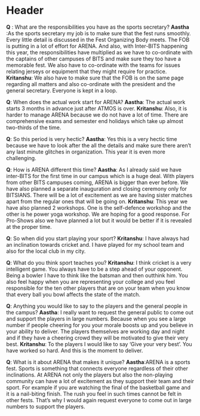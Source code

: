 <!-- TITLE: Awordwiththesportssec -->
<!-- SUBTITLE: A quick summary of Awordwiththesportssec -->

# Header
**Q** : What are the responsibilities you have as the sports secretary?
**Aastha**  :As the sports secretary my job is to make sure that the fest runs smoothly. Every little detail is discussed in the Fest Organizing Body meets. The FOB is putting in a lot of effort for ARENA. And also, with Inter-BITS happening this year, the responsibilities have multiplied as we have to co-ordinate with the captains of other campuses of BITS and make sure they too have a memorable fest. We also have to co-ordinate with the teams for issues relating jerseys or equipment that they might require for practice.
**Kritanshu**: We also have to make sure that the FOB is on the same page regarding all matters and also co-ordinate with the president and the general secretary. Everyone is kept in a loop.

**Q**: When does the actual work start for ARENA?
**Aastha**: The actual work starts 3 months in advance just after ATMOS is over.
**Kritanshu**: Also, it is harder to manage ARENA because we do not have a lot of time. There are comprehensive exams and semester end holidays which take up almost two-thirds of the time.

**Q**: So this period is very hectic?
**Aastha**: Yes this is a very hectic time because we have to look after the all the details and make sure there aren’t any last minute glitches in organization. This year it is even more challenging.

**Q**: How is ARENA different this time?
**Aastha**: As I already said we have inter-BITS for the first time in our campus which is a huge deal. With players from other BITS campuses coming, ARENA is bigger than ever before. We have also planned a separate inauguration and closing ceremony only for BITSIANS. There will be a lot of excitement as we are having sister matches apart from the regular ones that will be going on.
**Kritanshu**: This year we have also planned 2 workshops. One is the self-defence workshop and the other is he power yoga workshop. We are hoping for a good response. For Pro-Shows also we have planned a lot but it would be better if it is revealed at the proper time.

**Q**: So when did you start playing your sport?
**Kritanshu**: I have always had an inclination towards cricket and. I have played for my school team and also for the local club in my city.

**Q**: What do you think sport teaches you?
**Kritanshu**: I think cricket is a very intelligent game. You always have to be a step ahead of your opponent. Being a bowler I have to think like the batsman and then outthink him. You also feel happy when you are representing your college and you feel responsible for the ten other players that are on your team when you know that every ball you bowl affects the state of the match.

**Q**: Anything you would like to say to the players and the general people in the campus?
**Aastha**: I really want to request the general public to come out and support the players in large numbers. Because when you see a large number if people cheering for you your morale boosts up and you believe in your ability to deliver. The players themselves are working day and night and if they have a cheering crowd they will be motivated to give their very best.
**Kritanshu**: To the players I would like to say ‘Give your very best’. You have worked so hard. And this is the moment to deliver.

**Q**: What is it about ARENA that makes it unique?
**Aastha**:ARENA is a sports fest. Sports is something that connects everyone regardless of their other inclinations. At ARENA not only the players but also the non-playing community can have a lot of excitement as they support their team and their sport. For example if you are watching the final of the basketball game and it is a nail-biting finish. The rush you feel in such times cannot be felt in other fests. That’s why I would again request everyone to come out in large numbers to support the players.